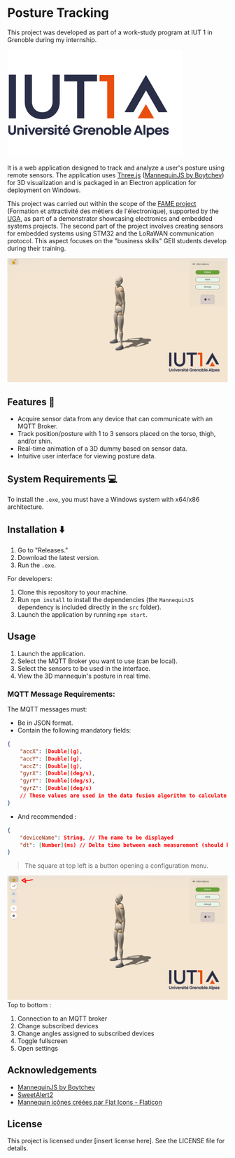 # Posture Tracking

This project was developed as part of a work-study program at IUT 1 in Grenoble during my internship.

![iut1](public/IUT1.png)

It is a web application designed to track and analyze a user's posture using remote sensors. The application uses [Three.js](https://threejs.org/) ([MannequinJS by Boytchev](https://github.com/boytchev/mannequin.js)) for 3D visualization and is packaged in an Electron application for deployment on Windows.

This project was carried out within the scope of the [FAME project](https://iut1.univ-grenoble-alpes.fr/actualites/projet-fame-un-boost-pour-les-metiers-de-l-electronique-a-l-iut1--1439817.kjsp) (Formation et attractivité des métiers de l'électronique), supported by the [UGA](https://www.univ-grenoble-alpes.fr/), as part of a demonstrator showcasing electronics and embedded systems projects. The second part of the project involves creating sensors for embedded systems using STM32 and the LoRaWAN communication protocol. This aspect focuses on the "business skills" GEII students develop during their training.

![example image](readme_img/1.PNG)

## Features 🛫

- Acquire sensor data from any device that can communicate with an MQTT Broker.
- Track position/posture with 1 to 3 sensors placed on the torso, thigh, and/or shin.
- Real-time animation of a 3D dummy based on sensor data.
- Intuitive user interface for viewing posture data.

## System Requirements 💻

To install the `.exe`, you must have a Windows system with x64/x86 architecture.

## Installation ⬇️

1. Go to "Releases."
2. Download the latest version.
3. Run the `.exe`.

For developers:

1. Clone this repository to your machine.
2. Run `npm install` to install the dependencies (the `MannequinJS` dependency is included directly in the `src` folder).
3. Launch the application by running `npm start`.

## Usage

1. Launch the application.
2. Select the MQTT Broker you want to use (can be local).
3. Select the sensors to be used in the interface.
4. View the 3D mannequin's posture in real time.

### MQTT Message Requirements:

The MQTT messages must:

- Be in JSON format.
- Contain the following mandatory fields:

```json
{
    "accX": [Double](g),
    "accY": [Double](g),
    "accZ": [Double](g),
    "gyrX": [Double](deg/s),
    "gyrY": [Double](deg/s),
    "gyrZ": [Double](deg/s)
    // These values are used in the data fusion algorithm to calculate angleX, angleY, and angleZ.
}

```
- And recommended :

```JSON
{
    "deviceName": String, // The name to be displayed
    "dt": [Number](ms) // Delta time between each measurement (should be less than 2000ms for good results). If not specified, it defaults to 100ms. It's strongly recommended to set this in your MQTT message.
}
```

> The square at top left is a button opening a configuration menu.

![example image](readme_img/2.PNG)
Top to bottom : 
1. Connection to an MQTT broker
2. Change subscribed devices
3. Change angles assigned to subscribed devices
4. Toggle fullscreen
5. Open settings

## Acknowledgements

- [MannequinJS by Boytchev](https://github.com/boytchev/mannequin.js)
- [SweetAlert2](https://github.com/sweetalert2/sweetalert2)
- <a href="https://www.flaticon.com/fr/icones-gratuites/mannequin" title="mannequin icônes">Mannequin icônes créées par Flat Icons - Flaticon</a>
## License

This project is licensed under [insert license here]. See the LICENSE file for details.
